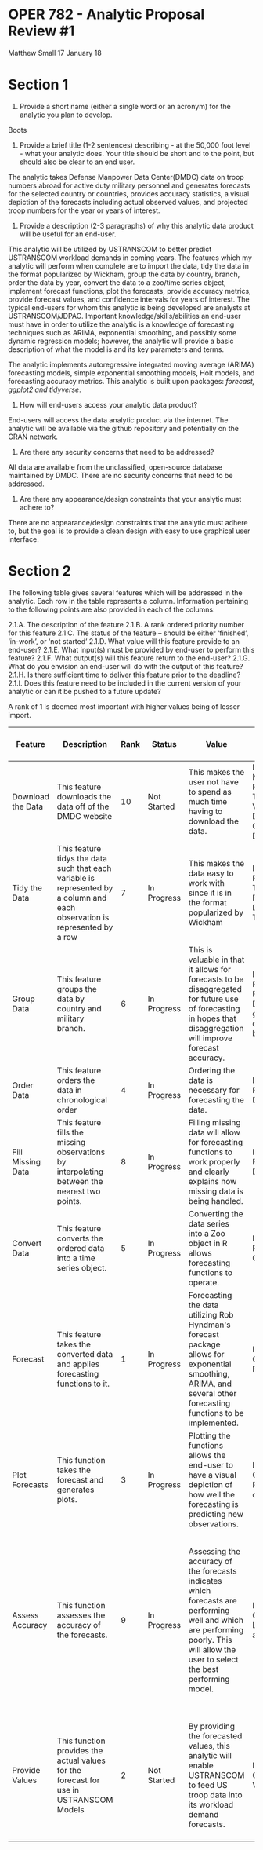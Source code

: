OPER 782 - Analytic Proposal Review \#1
================
Matthew Small
17 January 18

Section 1
=========

1.  Provide a short name (either a single word or an acronym) for the analytic you plan to develop.

Boots

1.  Provide a brief title (1-2 sentences) describing - at the 50,000 foot level - what your analytic does. Your title should be short and to the point, but should also be clear to an end user.

The analytic takes Defense Manpower Data Center(DMDC) data on troop numbers abroad for active duty military personnel and generates forecasts for the selected country or countries, provides accuracy statistics, a visual depiction of the forecasts including actual observed values, and projected troop numbers for the year or years of interest.

1.  Provide a description (2-3 paragraphs) of why this analytic data product will be useful for an end-user.

This analytic will be utilized by USTRANSCOM to better predict USTRANSCOM workload demands in coming years. The features which my analytic will perform when complete are to import the data, tidy the data in the format popularized by Wickham, group the data by country, branch, order the data by year, convert the data to a zoo/time series object, implement forecast functions, plot the forecasts, provide accuracy metrics, provide forecast values, and confidence intervals for years of interest. The typical end-users for whom this analytic is being developed are analysts at USTRANSCOM/JDPAC. Important knowledge/skills/abilities an end-user must have in order to utilize the analytic is a knowledge of forecasting techniques such as ARIMA, exponential smoothing, and possibly some dynamic regression models; however, the analytic will provide a basic description of what the model is and its key parameters and terms.

The analytic implements autoregressive integrated moving average (ARIMA) forecasting models, simple exponential smoothing models, Holt models, and forecasting accuracy metrics.
This analytic is built upon packages: *forecast, ggplot2 and tidyverse*.

1.  How will end-users access your analytic data product?

End-users will access the data analytic product via the internet. The analytic will be available via the github repository and potentially on the CRAN network.

1.  Are there any security concerns that need to be addressed?

All data are available from the unclassified, open-source database maintained by DMDC. There are no security concerns that need to be addressed.

1.  Are there any appearance/design constraints that your analytic must adhere to?

There are no appearance/design constraints that the analytic must adhere to, but the goal is to provide a clean design with easy to use graphical user interface.

Section 2
=========

The following table gives several features which will be addressed in the analytic. Each row in the table represents a column. Information pertaining to the following points are also provided in each of the columns:

2.1.A. The description of the feature 2.1.B. A rank ordered priority number for this feature 2.1.C. The status of the feature – should be either ‘finished’, ‘in-work’, or ‘not started’ 2.1.D. What value will this feature provide to an end-user? 2.1.E. What input(s) must be provided by end-user to perform this feature? 2.1.F. What output(s) will this feature return to the end-user? 2.1.G. What do you envision an end-user will do with the output of this feature? 2.1.H. Is there sufficient time to deliver this feature prior to the deadline? 2.1.I. Does this feature need to be included in the current version of your analytic or can it be pushed to a future update?

A rank of 1 is deemed most important with higher values being of lesser import.

<table style="width:100%;">
<colgroup>
<col width="2%" />
<col width="17%" />
<col width="0%" />
<col width="1%" />
<col width="25%" />
<col width="15%" />
<col width="31%" />
<col width="2%" />
<col width="2%" />
</colgroup>
<thead>
<tr class="header">
<th>Feature</th>
<th>Description</th>
<th>Rank</th>
<th>Status</th>
<th>Value</th>
<th>Inputs/Outputs</th>
<th>Utilization</th>
<th>Sufficient Time?</th>
<th>Current or Future?</th>
</tr>
</thead>
<tbody>
<tr class="odd">
<td>Download the Data</td>
<td>This feature downloads the data off of the DMDC website</td>
<td>10</td>
<td>Not Started</td>
<td>This makes the user not have to spend as much time having to download the data.</td>
<td>Inputs: PDF and/or Microsoft Excel Files Containing Troop ValuesOutputs: R Data Frame Containing Troop Data</td>
<td>Get new DMDC Data</td>
<td>Maybe</td>
<td>Future</td>
</tr>
<tr class="even">
<td>Tidy the Data</td>
<td>This feature tidys the data such that each variable is represented by a column and each observation is represented by a row</td>
<td>7</td>
<td>In Progress</td>
<td>This makes the data easy to work with since it is in the format popularized by Wickham</td>
<td>Inputs: R Data Frame in Non-Tidy FormatOutputs: R Data Frame in Tidy Format</td>
<td>Organizes the data in a convenient format</td>
<td>Yes</td>
<td>Current</td>
</tr>
<tr class="odd">
<td>Group Data</td>
<td>This feature groups the data by country and military branch.</td>
<td>6</td>
<td>In Progress</td>
<td>This is valuable in that it allows for forecasts to be disaggregated for future use of forecasting in hopes that disaggregation will improve forecast accuracy.</td>
<td>Inputs: R Data Frame in Tidy FormatOutputs: R Data Frame grouped by country and branch.</td>
<td>Allows for disaggregated forecasting</td>
<td>Yes</td>
<td>Current</td>
</tr>
<tr class="even">
<td>Order Data</td>
<td>This feature orders the data in chronological order</td>
<td>4</td>
<td>In Progress</td>
<td>Ordering the data is necessary for forecasting the data.</td>
<td>Inputs: R Data FrameOutputs: R Data Frame</td>
<td>Necessary for the end product</td>
<td>Yes</td>
<td>Current</td>
</tr>
<tr class="odd">
<td>Fill Missing Data</td>
<td>This feature fills the missing observations by interpolating between the nearest two points.</td>
<td>8</td>
<td>In Progress</td>
<td>Filling missing data will allow for forecasting functions to work properly and clearly explains how missing data is being handled.</td>
<td>Inputs: R Data FrameOutputs: R Data Frame</td>
<td>Necessary for the end product</td>
<td>Yes</td>
<td>Current</td>
</tr>
<tr class="even">
<td>Convert Data</td>
<td>This feature converts the ordered data into a time series object.</td>
<td>5</td>
<td>In Progress</td>
<td>Converting the data series into a Zoo object in R allows forecasting functions to operate.</td>
<td>Inputs: R Data FrameOutputs:Zoo Object</td>
<td>Necessary for the end product</td>
<td>Yes</td>
<td>Current</td>
</tr>
<tr class="odd">
<td>Forecast</td>
<td>This feature takes the converted data and applies forecasting functions to it.</td>
<td>1</td>
<td>In Progress</td>
<td>Forecasting the data utilizing Rob Hyndman's forecast package allows for exponential smoothing, ARIMA, and several other forecasting functions to be implemented.</td>
<td>Inputs: Zoo ObjectOutputs: Forecast Object</td>
<td>Allows the end-user to generate their desired forecast models.</td>
<td>Yes</td>
<td>Current</td>
</tr>
<tr class="even">
<td>Plot Forecasts</td>
<td>This function takes the forecast and generates plots.</td>
<td>3</td>
<td>In Progress</td>
<td>Plotting the functions allows the end-user to have a visual depiction of how well the forecasting is predicting new observations.</td>
<td>Inputs: Forecast ObjectOutputs: Plot (graphical object)</td>
<td>Allows for user to visualize the forecasts</td>
<td>Yes</td>
<td>Current</td>
</tr>
<tr class="odd">
<td>Assess Accuracy</td>
<td>This function assesses the accuracy of the forecasts.</td>
<td>9</td>
<td>In Progress</td>
<td>Assessing the accuracy of the forecasts indicates which forecasts are performing well and which are performing poorly. This will allow the user to select the best performing model.</td>
<td>Inputs: Forecast ObjectOutputs: List of forecast accuracy metrics</td>
<td>The output will enable the user to compare forecasts accuracies in order to determine which forecast is fitting the data best. This can then be compared to the parsimony of the model to determine which one is most efficient.</td>
<td>Yes</td>
<td>Current</td>
</tr>
<tr class="even">
<td>Provide Values</td>
<td>This function provides the actual values for the forecast for use in USTRANSCOM Models</td>
<td>2</td>
<td>Not Started</td>
<td>By providing the forecasted values, this analytic will enable USTRANSCOM to feed US troop data into its workload demand forecasts.</td>
<td>Inputs: Forecast ObjectOutputs: Vector</td>
<td>Providing values is necessary so that USTRANSCOM can incorporate forecasted values into its workload demand forecast models.</td>
<td>Yes</td>
<td>Current</td>
</tr>
</tbody>
</table>
